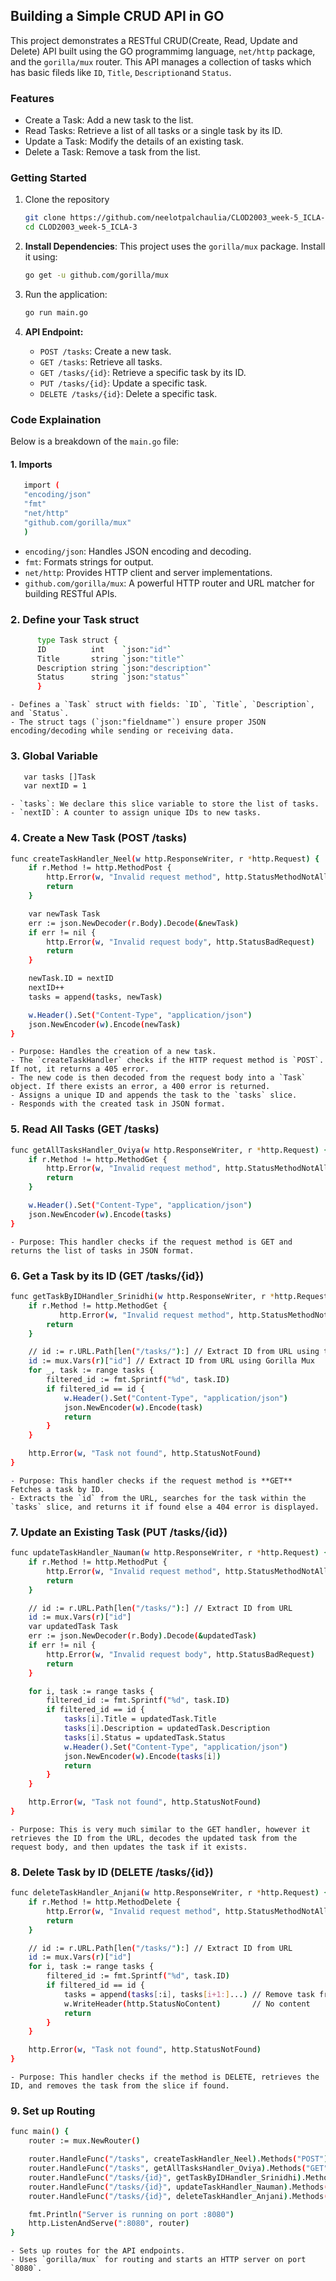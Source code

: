 ## Building a Simple CRUD API in GO

This project demonstrates a RESTful CRUD(Create, Read, Update and Delete) API built using the GO programmimg language, `net/http` package, and the `gorilla/mux` router. This API manages a collection of tasks which has basic fileds like `ID`, `Title`, `Description`and `Status`.

### Features

- Create a Task: Add a new task to the list.
- Read Tasks: Retrieve a list of all tasks or a single task by its ID.
- Update a Task: Modify the details of an existing task.
- Delete a Task: Remove a task from the list.

### Getting Started

1. Clone the repository

      ```bash
      git clone https://github.com/neelotpalchaulia/CLOD2003_week-5_ICLA-3.git
      cd CLOD2003_week-5_ICLA-3
      ```

2. **Install Dependencies**: This project uses the `gorilla/mux` package. Install it using:

      ```bash
      go get -u github.com/gorilla/mux
      ```

3. Run the application:

      ```bash
      go run main.go
      ```

4. **API Endpoint:**

    - `POST /tasks`: Create a new task.
    - `GET /tasks`: Retrieve all tasks.
    - `GET /tasks/{id}`: Retrieve a specific task by its ID.
    - `PUT /tasks/{id}`: Update a specific task.
    - `DELETE /tasks/{id}`: Delete a specific task.

### Code Explaination

Below is a breakdown of the `main.go` file:

#### 1. Imports

   ```bash
      import (
      "encoding/json"
      "fmt"
      "net/http"
      "github.com/gorilla/mux"
      )
   ```
      
- `encoding/json`: Handles JSON encoding and decoding.
- `fmt`: Formats strings for output.
- `net/http`: Provides HTTP client and server implementations.
- `github.com/gorilla/mux`: A powerful HTTP router and URL matcher for building RESTful APIs.

### 2. Define your Task struct

```bash
      type Task struct {
      ID          int    `json:"id"`
      Title       string `json:"title"`
      Description string `json:"description"`
      Status      string `json:"status"`
      }
```

    - Defines a `Task` struct with fields: `ID`, `Title`, `Description`, and `Status`.
    - The struct tags (`json:"fieldname"`) ensure proper JSON encoding/decoding while sending or receiving data.

### 3. Global Variable

   ```bash
      var tasks []Task
      var nextID = 1
   ```

    - `tasks`: We declare this slice variable to store the list of tasks.
    - `nextID`: A counter to assign unique IDs to new tasks.

### 4. Create a New Task (POST /tasks)

   ```bash
   func createTaskHandler_Neel(w http.ResponseWriter, r *http.Request) {
       if r.Method != http.MethodPost {
           http.Error(w, "Invalid request method", http.StatusMethodNotAllowed)
           return
       }

       var newTask Task
       err := json.NewDecoder(r.Body).Decode(&newTask)
       if err != nil {
           http.Error(w, "Invalid request body", http.StatusBadRequest)
           return
       }

       newTask.ID = nextID
       nextID++
       tasks = append(tasks, newTask)

       w.Header().Set("Content-Type", "application/json")
       json.NewEncoder(w).Encode(newTask)
   }
   ```

    - Purpose: Handles the creation of a new task.
    - The `createTaskHandler` checks if the HTTP request method is `POST`. If not, it returns a 405 error.
    - The new code is then decoded from the request body into a `Task` object. If there exists an error, a 400 error is returned.
    - Assigns a unique ID and appends the task to the `tasks` slice.
    - Responds with the created task in JSON format.

### 5. Read All Tasks (GET /tasks)

   ```bash
   func getAllTasksHandler_Oviya(w http.ResponseWriter, r *http.Request) {
       if r.Method != http.MethodGet {
           http.Error(w, "Invalid request method", http.StatusMethodNotAllowed)
           return
       }

       w.Header().Set("Content-Type", "application/json")
       json.NewEncoder(w).Encode(tasks)
   }
   ```

    - Purpose: This handler checks if the request method is GET and returns the list of tasks in JSON format.

### 6. Get a Task by its ID (GET /tasks/{id})

   ```bash
   func getTaskByIDHandler_Srinidhi(w http.ResponseWriter, r *http.Request) {
       if r.Method != http.MethodGet {
              http.Error(w, "Invalid request method", http.StatusMethodNotAllowed)
           return
       }

       // id := r.URL.Path[len("/tasks/"):] // Extract ID from URL using the native method
       id := mux.Vars(r)["id"] // Extract ID from URL using Gorilla Mux
       for _, task := range tasks {
           filtered_id := fmt.Sprintf("%d", task.ID)
           if filtered_id == id {
               w.Header().Set("Content-Type", "application/json")
               json.NewEncoder(w).Encode(task)
               return
           }
       }

       http.Error(w, "Task not found", http.StatusNotFound)
   }
   ```

    - Purpose: This handler checks if the request method is **GET** Fetches a task by ID.
    - Extracts the `id` from the URL, searches for the task within the `tasks` slice, and returns it if found else a 404 error is displayed.

### 7. Update an Existing Task (PUT /tasks/{id})

   ```bash
   func updateTaskHandler_Nauman(w http.ResponseWriter, r *http.Request) {
       if r.Method != http.MethodPut {
           http.Error(w, "Invalid request method", http.StatusMethodNotAllowed)
           return
       }

       // id := r.URL.Path[len("/tasks/"):] // Extract ID from URL
       id := mux.Vars(r)["id"]
       var updatedTask Task
       err := json.NewDecoder(r.Body).Decode(&updatedTask)
       if err != nil {
           http.Error(w, "Invalid request body", http.StatusBadRequest)
           return
       }

       for i, task := range tasks {
           filtered_id := fmt.Sprintf("%d", task.ID)
           if filtered_id == id {
               tasks[i].Title = updatedTask.Title
               tasks[i].Description = updatedTask.Description
               tasks[i].Status = updatedTask.Status
               w.Header().Set("Content-Type", "application/json")
               json.NewEncoder(w).Encode(tasks[i])
               return
           }
       }

       http.Error(w, "Task not found", http.StatusNotFound) 
   }
   ```

    - Purpose: This is very much similar to the GET handler, however it retrieves the ID from the URL, decodes the updated task from the request body, and then updates the task if it exists.

### 8. Delete Task by ID (DELETE /tasks/{id})

   ```bash
   func deleteTaskHandler_Anjani(w http.ResponseWriter, r *http.Request) {
       if r.Method != http.MethodDelete {
           http.Error(w, "Invalid request method", http.StatusMethodNotAllowed)
           return
       }

       // id := r.URL.Path[len("/tasks/"):] // Extract ID from URL
       id := mux.Vars(r)["id"]
       for i, task := range tasks {
           filtered_id := fmt.Sprintf("%d", task.ID)
           if filtered_id == id {
               tasks = append(tasks[:i], tasks[i+1:]...) // Remove task from slice
               w.WriteHeader(http.StatusNoContent)       // No content
               return
           }
       } 

       http.Error(w, "Task not found", http.StatusNotFound)
   }
   ```

    - Purpose: This handler checks if the method is DELETE, retrieves the ID, and removes the task from the slice if found.
### 9. Set up Routing 

   ```bash
   func main() {
       router := mux.NewRouter()

       router.HandleFunc("/tasks", createTaskHandler_Neel).Methods("POST")          // Handle POST /tasks
       router.HandleFunc("/tasks", getAllTasksHandler_Oviya).Methods("GET")         // Handle GET /tasks
       router.HandleFunc("/tasks/{id}", getTaskByIDHandler_Srinidhi).Methods("GET") // Handle GET /tasks/{id}
       router.HandleFunc("/tasks/{id}", updateTaskHandler_Nauman).Methods("PUT")    // Handle PUT /tasks/{id}
       router.HandleFunc("/tasks/{id}", deleteTaskHandler_Anjani).Methods("DELETE") // Handle DELETE /tasks/{id}

       fmt.Println("Server is running on port :8080")
       http.ListenAndServe(":8080", router) 
   }
   ```

    - Sets up routes for the API endpoints.
    - Uses `gorilla/mux` for routing and starts an HTTP server on port `8080`.
